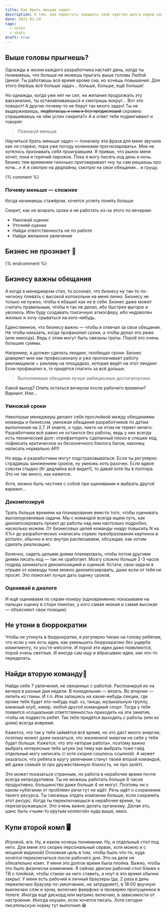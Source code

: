 ```yaml
---
title: Как брать меньше задач
description: О том, как перестать завышать своё чувство долга перед коллегами
date: 2021-02-24
tags:
  - notes
  - chats
draft: true
---
```


## Выше головы прыгнешь?

Однажды в жизни каждого разработчика настаёт день, когда ты понимаешь, что больше не можешь прыгать выше головы Любой Ценой. Ты работаешь всё время кроме сна, но хочешь повышения. Для этого берёшь всё больше задач… больше, больше, ещё больше!

Но однажды, когда уже нет ни сил, ни желания продолжать эту вакханалию, ты останавливаешься и смотришь вокруг… Вот это поворот! А другие почему-то не берут так много задач! Ты не выдерживаешь, ~~подбегаешь к ним и без предисловий~~ скромно спрашиваешь «в чём успех секрета?» А в ответ тебе подмигивают и говорят:

> Планируй меньше

Научиться брать меньше задач — поначалу эта фраза для меня звучала как «я старею, пора уже погоду коленками прогнозировать». Мне не хотелось признавать себя проигравшим. Я привык, что рынок меня хочет, пока я горячий пирожок. Пока я могу писать код день и ночь. Бизнес тем временем тихонько приговаривает «ну ты сам решаешь про ночь…» А я смотрю на дедлайны, смотрю на свои обещания… и грущу.

{% comment %}
### Почему меньше — сложнее

Когда начинаешь стажёром, хочется успеть понять больше

Секрет, как не всирать сроки и не работать из-за этого по вечерам:

* Умножай оценки
* Уточняй оценки
* Найди ответственность не по работе
* Найди желанное увлечение

## Бизнес не прознает 🤫
{% endcomment %}

## Бизнесу важны обещания

А когда я менеджером стал, то осознал, что бизнесу ну так-то по-чесноку плевать с высокой колокольни на меня лично. Бизнесу не только не нужно, чтобы я ебашил как не в себя. Бизнес даже может считать правильным, чтобы я так не делал, ибо быстрее выгорю и уволюсь. Или буду создавать токсичную атмосферу, ибо недоволен жизнью и хочу срываться на кого-нибудь.

Единственное, что бизнесу важно — чтобы я отвечал за свои обещания. Не чтобы наказать, когда профакапил сроки, а чтобы делал это реже (или никогда). Ведь с этим могут быть связаны траты. Порой это очень большие суммы.

Например, я должен сделать лендинг, пообещал сроки. Бизнес доверяет мне как профессионалу и уже проплачивает работу рекламщиков + рекламу на площадках, которая ведёт на этот лендинг. Если профакапил я, то придётся платить за всё дольше.

> Выполняемые обещания лучше амбициозных достигаторских

Какой выход? Опять остаться вечером после рабочего времени? Вариант. Или…

### Умножай сроки

Некоторые менеджеры делают себя прослойкой между обещаниями команды и бизнесом, умножая обещания разработчиков по датам выполнения на 2,7. И знаете, о чудо, никто на этом не теряет ничего. Разработчики всё равно не остаются без работы, ведь у них всегда есть технический долг: отрефакторить сделанный плохо в спешке код, пофиксить критическое из бесконечного бэклога багов, наконец написать нормально API!

Но ведь и разработчики могут подстраховываться. Если ты регулярно страдаешь занижением сроков, ну умножь хоть разочек. Если вдвое совсем стыдно (бг дедлайна всё видит!), то давай хотя бы в полтора. Это не так много, как кажется.

Хотя, можно быть честнее с собой при оценивании и выбрать другой вариант…

### Декомпозируй

Трать больше времени на планирование вместо того, чтобы оценивать высокоуровневые задачи. Мы с командой всегда ищем путь, как декомпозировать проект до работы над ним настолько подробно, насколько можем. От бизнесовых целей команды «надо повысить N на X%» до разработческих «написать сервис преобразования картинок в picture», обычно и его внутри расписываем, обсуждая, как хотим сделать реализацию.

Конечно, сидеть целыми днями планировать, чтобы потом другими днями писать код — так не сработает. Мозгу сложно больше 2-3 часов подряд заниматься декомпозицией и оценкой.
Кстати, свои задачи в отрыве от команды тоже можно декомпозировать, даже если от тебя не просят. Это помогает лучше дать оценку сроков.

### Оценивай в диалоге

И ещё оцениваем по скрам-покеру (одновременно показываем на пальцах оценку в стори поинтах, у кого самая низкая и самая высокая — объясняют свои позиции).

## Не утони в бюррократии

Чтобы не утонуть в бюррократии, я регулярно тикаю на голову ребятам, что если у них есть идеи, как уменьшить бюррократию без ущерба комитменту, то you're welcome. И порой эти идеи даже появляются, порой очень светлые. И иногда сам ищу и вбрасываю идеи, как что-то переделать.

## Найди вторую команду🕺

Найди себе 7 увлечений, не связанных с работой. Распланируй их на вечера в разные дни недели. В понедельник — вязать. Во вторник — лепить из глины. И т.п. Или запишись на какие-нибудь секции, где кроме тебя будет кто-нибудь ещё. хз, танцы, музыкальную группу, книжный клуб, кикер, любой другой командный спорт. Тогда у тебя появится «социальная ответственность» приходить на эти занятия, чтобы не подвести ребят. Так тебе придётся выходить с работы (или из дома) всегда вовремя.

Кажется, что так у тебя займётся всё время, но это даст много энергии, поэтому может даже оказаться, что жизненной энергии на себя у тебя будет больше. Кажется, что это «вторая работа», поэтому важно выбрать интересные тебе штуки (на тему как выбрать тоже гайд отдельный могу написать 🙄 хотя скорее сошлюсь ссылкой). А может оказаться, что ребята в кругу увлечения станут твоей второй командой, мб даже семьёй (я про дружественную близость, не про залёт).

Это может показаться странным, но работа в нерабочее время почти всегда непродуктивна. Ты не можешь работать больше 8 часов продуктивно, большинство даже больше 4 не могут. Поэтому ни о каком «убегании от проблем» речи тут не идёт. Речь идёт о сохранении твоего ресурса. Ты сможешь отдать компании больше, если сохранить этот ресурс. Когда ты переключаешься в нерабочее время, ты перезагружаешься. Это очень важно делать организму. Делая это, шанс быть «чьим-то крутым коллегой» куда выше, имхо.

## Купи второй комп 🖥

Игровой, ага. Ну, в каком хочешь понимании. Ну, и отдельный стол под него. Для меня это скорее персональный сервак, хотя можно и с мощной видюхой) Основная цель в том, чтобы было что-то, куда хочется переключаться после рабочего дня. Это на деле не обязательно комп. У меня это долгое время была плойка. Важно, чтобы это было физически изменение. Я сейчас двигаю рабочий стол ближе к ТВ с плойкой, чтобы стакан на него ставить, а ноут в это время обычно закрыт. У меня есть рабочий и личный браузеры (да, 2 раза в день переключаю браузер по-умолчанию, не затрудняет), в 18:00 вручную выключаю слэк и хром, включаю фаерфокс и проверяю пропущенное в телеге. Иногда ещё дискорд или матрикс включаю, в зависимости от настроения. Иногда ноушен, если хочется писать. Хотя сегодня писательскую норму тут выполнил 😁
